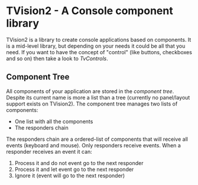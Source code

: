 # TVision2 - A Console component library

TVision2 is a library to create console applications based on components. It is a mid-level library, but depending on your needs it could be all that you need. If you want to have the concept of "control" (like buttons, checkboxes and so on) then take a look to _TvControls_. 

## Component Tree

All components of your application are stored in the _component tree_. Despite its current name is more a list than a tree (currently no panel/layout support exists on TVision2). The component tree manages two lists of components:

* One list with all the components
* The responders chain

The responders chain are a ordered-list of components that will receive all events (keyboard and mouse). Only responders receive events. When a responder receives an event it can:

1. Process it and do not event go to the next responder
2. Process it and let event go to the next responder
3. Ignore it (event will go to the next responder)








